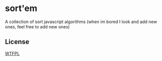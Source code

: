 
# sort'em
  A collection of sort javascript algorithms
  (when im bored I look and add new ones, feel free to add new ones)

## License

  [WTFPL](http://www.wtfpl.net/txt/copying/)
